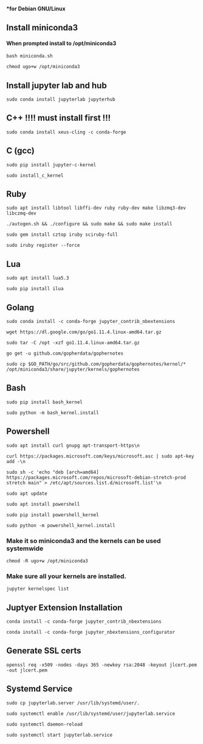 #### *for Debian GNU/Linux
## Install miniconda3

#### When prompted install to /opt/miniconda3

    bash miniconda.sh

    chmod ugo+w /opt/miniconda3

## Install jupyter lab and hub

    sudo conda install jupyterlab jupyterhub

## C++ !!!! must install first !!!

    sudo conda install xeus-cling -c conda-forge

## C (gcc)

    sudo pip install jupyter-c-kernel
    
    sudo install_c_kernel

## Ruby 

    sudo apt install libtool libffi-dev ruby ruby-dev make libzmq3-dev libczmq-dev

    ./autogen.sh && ./configure && sudo make && sudo make install
    
    sudo gem install cztop iruby sciruby-full
    
    sudo iruby register --force

## Lua

    sudo apt install lua5.3

    sudo pip install ilua

## Golang

    sudo conda install -c conda-forge jupyter_contrib_nbextensions

    wget https://dl.google.com/go/go1.11.4.linux-amd64.tar.gz
    
    sudo tar -C /opt -xzf go1.11.4.linux-amd64.tar.gz
    
    go get -u github.com/gopherdata/gophernotes

    sudo cp $GO_PATH/go/src/github.com/gopherdata/gophernotes/kernel/* /opt/miniconda3/share/jupyter/kernels/gophernotes

## Bash

    sudo pip install bash_kernel

    sudo python -m bash_kernel.install

## Powershell

    sudo apt install curl gnupg apt-transport-https\n

    curl https://packages.microsoft.com/keys/microsoft.asc | sudo apt-key add -\n

    sudo sh -c 'echo "deb [arch=amd64] https://packages.microsoft.com/repos/microsoft-debian-stretch-prod stretch main" > /etc/apt/sources.list.d/microsoft.list'\n

    sudo apt update
    
    sudo apt install powershell
    
    sudo pip install powershell_kernel
    
    sudo python -m powershell_kernel.install

### Make it so miniconda3 and the kernels can be used systemwide

    chmod -R ugo+w /opt/miniconda3

### Make sure all your kernels are installed. 

    jupyter kernelspec list


## Juptyer Extension Installation

    conda install -c conda-forge jupyter_contrib_nbextensions

    conda install -c conda-forge jupyter_nbextensions_configurator


## Generate SSL certs

    openssl req -x509 -nodes -days 365 -newkey rsa:2048 -keyout jlcert.pem -out jlcert.pem

## Systemd Service 

    sudo cp jupyterlab.server /usr/lib/systemd/user/.
    
    sudo systemctl enable /usr/lib/systemd/user/jupyterlab.service

    sudo systemctl daemon-reload

    sudo systemctl start jupyterlab.service
